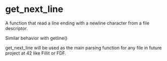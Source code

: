 # get_next_line
A function that read a line ending with a newline character from a file descriptor.

Similar behavior with getline()

get_next_line will be used as the main parsing function for any file in future project at 42 like Fillit or FDF.

